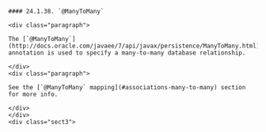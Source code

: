     #### 24.1.38. `@ManyToMany`

    <div class="paragraph">

    The [`@ManyToMany`](http://docs.oracle.com/javaee/7/api/javax/persistence/ManyToMany.html) annotation is used to specify a many-to-many database relationship.

    </div>
    <div class="paragraph">

    See the [`@ManyToMany` mapping](#associations-many-to-many) section for more info.

    </div>
    </div>
    <div class="sect3">